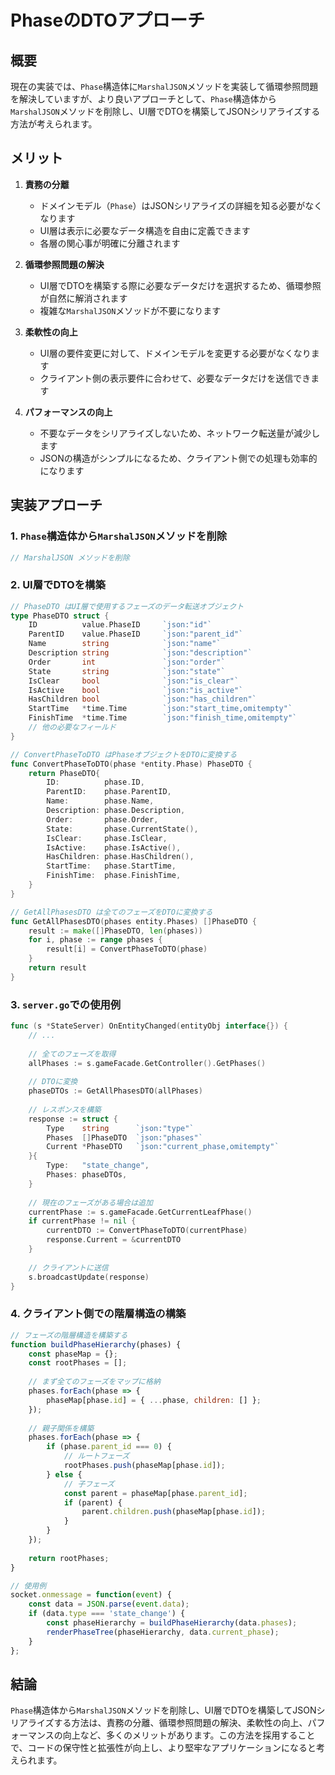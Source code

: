 # PhaseのDTOアプローチ

## 概要

現在の実装では、`Phase`構造体に`MarshalJSON`メソッドを実装して循環参照問題を解決していますが、より良いアプローチとして、`Phase`構造体から`MarshalJSON`メソッドを削除し、UI層でDTOを構築してJSONシリアライズする方法が考えられます。

## メリット

1. **責務の分離**
   - ドメインモデル（`Phase`）はJSONシリアライズの詳細を知る必要がなくなります
   - UI層は表示に必要なデータ構造を自由に定義できます
   - 各層の関心事が明確に分離されます

2. **循環参照問題の解決**
   - UI層でDTOを構築する際に必要なデータだけを選択するため、循環参照が自然に解消されます
   - 複雑な`MarshalJSON`メソッドが不要になります

3. **柔軟性の向上**
   - UI層の要件変更に対して、ドメインモデルを変更する必要がなくなります
   - クライアント側の表示要件に合わせて、必要なデータだけを送信できます

4. **パフォーマンスの向上**
   - 不要なデータをシリアライズしないため、ネットワーク転送量が減少します
   - JSONの構造がシンプルになるため、クライアント側での処理も効率的になります

## 実装アプローチ

### 1. `Phase`構造体から`MarshalJSON`メソッドを削除

```go
// MarshalJSON メソッドを削除
```

### 2. UI層でDTOを構築

```go
// PhaseDTO はUI層で使用するフェーズのデータ転送オブジェクト
type PhaseDTO struct {
    ID          value.PhaseID     `json:"id"`
    ParentID    value.PhaseID     `json:"parent_id"`
    Name        string            `json:"name"`
    Description string            `json:"description"`
    Order       int               `json:"order"`
    State       string            `json:"state"`
    IsClear     bool              `json:"is_clear"`
    IsActive    bool              `json:"is_active"`
    HasChildren bool              `json:"has_children"`
    StartTime   *time.Time        `json:"start_time,omitempty"`
    FinishTime  *time.Time        `json:"finish_time,omitempty"`
    // 他の必要なフィールド
}

// ConvertPhaseToDTO はPhaseオブジェクトをDTOに変換する
func ConvertPhaseToDTO(phase *entity.Phase) PhaseDTO {
    return PhaseDTO{
        ID:          phase.ID,
        ParentID:    phase.ParentID,
        Name:        phase.Name,
        Description: phase.Description,
        Order:       phase.Order,
        State:       phase.CurrentState(),
        IsClear:     phase.IsClear,
        IsActive:    phase.IsActive(),
        HasChildren: phase.HasChildren(),
        StartTime:   phase.StartTime,
        FinishTime:  phase.FinishTime,
    }
}

// GetAllPhasesDTO は全てのフェーズをDTOに変換する
func GetAllPhasesDTO(phases entity.Phases) []PhaseDTO {
    result := make([]PhaseDTO, len(phases))
    for i, phase := range phases {
        result[i] = ConvertPhaseToDTO(phase)
    }
    return result
}
```

### 3. `server.go`での使用例

```go
func (s *StateServer) OnEntityChanged(entityObj interface{}) {
    // ...
    
    // 全てのフェーズを取得
    allPhases := s.gameFacade.GetController().GetPhases()
    
    // DTOに変換
    phaseDTOs := GetAllPhasesDTO(allPhases)
    
    // レスポンスを構築
    response := struct {
        Type    string      `json:"type"`
        Phases  []PhaseDTO  `json:"phases"`
        Current *PhaseDTO   `json:"current_phase,omitempty"`
    }{
        Type:   "state_change",
        Phases: phaseDTOs,
    }
    
    // 現在のフェーズがある場合は追加
    currentPhase := s.gameFacade.GetCurrentLeafPhase()
    if currentPhase != nil {
        currentDTO := ConvertPhaseToDTO(currentPhase)
        response.Current = &currentDTO
    }
    
    // クライアントに送信
    s.broadcastUpdate(response)
}
```

### 4. クライアント側での階層構造の構築

```javascript
// フェーズの階層構造を構築する
function buildPhaseHierarchy(phases) {
    const phaseMap = {};
    const rootPhases = [];
    
    // まず全てのフェーズをマップに格納
    phases.forEach(phase => {
        phaseMap[phase.id] = { ...phase, children: [] };
    });
    
    // 親子関係を構築
    phases.forEach(phase => {
        if (phase.parent_id === 0) {
            // ルートフェーズ
            rootPhases.push(phaseMap[phase.id]);
        } else {
            // 子フェーズ
            const parent = phaseMap[phase.parent_id];
            if (parent) {
                parent.children.push(phaseMap[phase.id]);
            }
        }
    });
    
    return rootPhases;
}

// 使用例
socket.onmessage = function(event) {
    const data = JSON.parse(event.data);
    if (data.type === 'state_change') {
        const phaseHierarchy = buildPhaseHierarchy(data.phases);
        renderPhaseTree(phaseHierarchy, data.current_phase);
    }
};
```

## 結論

`Phase`構造体から`MarshalJSON`メソッドを削除し、UI層でDTOを構築してJSONシリアライズする方法は、責務の分離、循環参照問題の解決、柔軟性の向上、パフォーマンスの向上など、多くのメリットがあります。この方法を採用することで、コードの保守性と拡張性が向上し、より堅牢なアプリケーションになると考えられます。